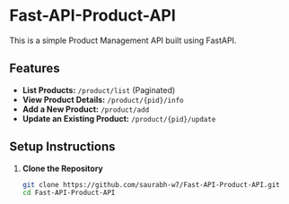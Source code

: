 # Fast-API-Product-API


This is a simple Product Management API built using FastAPI.

## Features
- **List Products:** `/product/list` (Paginated)
- **View Product Details:** `/product/{pid}/info`
- **Add a New Product:** `/product/add`
- **Update an Existing Product:** `/product/{pid}/update`

## Setup Instructions
1. **Clone the Repository**  
   ```sh
   git clone https://github.com/saurabh-w7/Fast-API-Product-API.git
   cd Fast-API-Product-API
